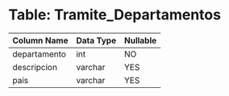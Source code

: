 # Table: Tramite_Departamentos

| Column Name | Data Type | Nullable |
|-------------|-----------|----------|
| departamento | int | NO |
| descripcion | varchar | YES |
| pais | varchar | YES |

